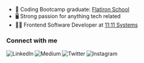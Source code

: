* 🏫 Coding Bootcamp graduate: <a href="https://flatironschool.com/" target="_blank">Flatiron School</a>
* 🖥️ Strong passion for anything tech related
* 👨‍💻 Frontend Software Developer at <a href="https://www.iland.com/](https://1111systems.com/" target="_blank">11:11 Systems</a>

### Connect with me

[<img align="left" alt="LinkedIn" src="https://img.shields.io/badge/LinkedIn-0077B5?style=for-the-badge&logo=linkedin&logoColor=white"/>][LinkedIn]
[<img align="left" alt="Medium" src="https://img.shields.io/badge/Medium-12100E?style=for-the-badge&logo=medium&logoColor=white"/>][Medium]
[<img align="left" alt="Twitter" src="https://img.shields.io/badge/Twitter-1DA1F2?style=for-the-badge&logo=twitter&logoColor=white"/>][Twitter]
[<img align="left" alt="Instagram" src="https://img.shields.io/badge/Instagram-E4405F?style=for-the-badge&logo=instagram&logoColor=white"/>][Instagram]

[LinkedIn]:https://www.linkedin.com/in/julio-chazari-3440ba141
[Medium]:https://juchazari.medium.com
[Twitter]:https://twitter.com/juchazari
[Instagram]:https://www.instagram.com/juchazari
